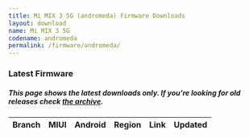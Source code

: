 ```yaml
---
title: Mi MIX 3 5G (andromeda) Firmware Downloads
layout: download
name: Mi MIX 3 5G
codename: andromeda
permalink: /firmware/andromeda/
---
```


### Latest Firmware
##### This page shows the latest downloads only. If you're looking for old releases check [the archive](/archive/firmware/andromeda/).

<div class="table-responsive-md" id="table-wrapper">
<table id="firmware" class="display dt-responsive nowrap compact table table-striped table-hover table-sm">
    <thead class="thead-dark">
        <tr>
            <th>Branch</th>
            <th>MIUI</th>
            <th>Android</th>
            <th>Region</th>
            <th>Link</th>
            <th>Updated</th>
        </tr>
    </thead>
    <script>loadFirmwareDownloads('andromeda', 'latest')</script>
</table>
</div>
